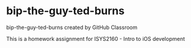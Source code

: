 # bip-the-guy-ted-burns
bip-the-guy-ted-burns created by GitHub Classroom

This is a homework assignment for ISYS2160 - Intro to iOS development
